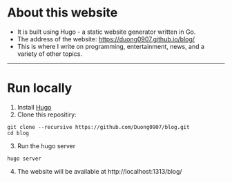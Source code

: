 # About this website
- It is built using Hugo - a static website generator written in Go.
- The address of the website: https://duong0907.github.io/blog/
- This is where I write on programming, entertainment, news, and a variety of other topics.
---
# Run locally
1. Install [Hugo](https://gohugo.io/installation/)
2. Clone this repositiry:
```
git clone --recursive https://github.com/Duong0907/blog.git
cd blog
```
3. Run the hugo server
```
hugo server
```
4. The website will be available at http://localhost:1313/blog/
